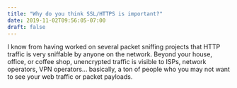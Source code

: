 ```yaml
---
title: "Why do you think SSL/HTTPS is important?"
date: 2019-11-02T09:56:05-07:00
draft: false
---
```


I know from having worked on several packet sniffing projects that HTTP traffic is very sniffable by anyone on the network. Beyond your house, office, or coffee shop, unencrypted traffic is visible to ISPs, network operators, VPN operators... basically, a ton of people who you may not want to see your web traffic or packet payloads. 

